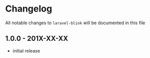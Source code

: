 # Changelog

All notable changes to `laravel-blink` will be documented in this file

## 1.0.0 - 201X-XX-XX

- initial release
